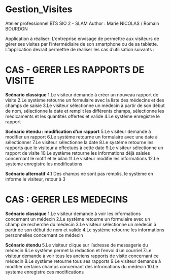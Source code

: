 # Gestion_Visites
Atelier professionnel BTS SIO 2 - SLAM 
Author : Marie NICOLAS / Romain BOURDON

Application à réaliser:
L’entreprise envisage de permettre aux visiteurs de gérer ses visites par l’intermédiaire de son smartphone ou de sa tablette.
L’application devrait permettre de réaliser les cas d’utilisation suivants :


# CAS - GERER LES RAPPORTS DE VISITE 


**Scénario classique**
1.Le visiteur demande à créer un nouveau rapport de visite
2.Le système retourne un formulaire avec la liste des médecins et des champs de saisie
3.Le visiteur sélectionne un médecin à partir de son début de nom, sélectionne la date et remplit les différents champs, sélectionne les médicaments et les quantités offertes et valide
4.Le système enregistre le rapport

**Scénario étendu : modification d’un rapport**
5.Le visiteur demande à modifier un rapport
6.Le système retourne un formulaire avec une date à sélectionner 
7.Le visiteur sélectionne la date
8.Le système retourne les rapports que le visiteur a effectués à cette date
9.Le visiteur sélectionne un rapport de visite
10.Le système retourne les informations déjà saisies concernant le motif et le bilan
11.Le visiteur modifie les informations
12.Le système enregistre les modifications
	
**Scénario alternatif**
4.1 Des champs ne sont pas remplis, le système en informe le visiteur, retour à 3




# CAS : GERER LES MEDECINS


**Scénario classique**
1.Le visiteur demande à voir les informations concernant un médecin
2.Le système retourne un formulaire avec un champ de recherche du médecin
3.Le visiteur sélectionne un médecin à partir de son début de nom et valide
4.Le système retourne les informations personnelles concernant ce médecin

**Scénario étendu**
5.Le visiteur clique sur l’adresse de messagerie du médecin
6.Le système permet la rédaction et l’envoi d’un courriel
7.Le visiteur demande à voir tous les anciens rapports de visite concernant ce médecin
8.Le système retourne tous ses rapports
9.Le visiteur demande à modifier certains champs concernant des informations du médecin
10.Le système enregistre ces modifications
